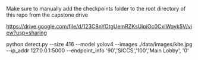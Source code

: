 Make sure to manually add the checkpoints folder to the root directory of this repo from the capstone drive

https://drive.google.com/file/d/123C8nYOtgUemRZKsUipiOc0CxIWqyk5V/view?usp=sharing

python detect.py --size 416 --model yolov4 --images ./data/images/kite.jpg --ip_addr 127.0.0.1:5000 --endpoint_info '90','SICCS','100','Main Lobby', '0'
